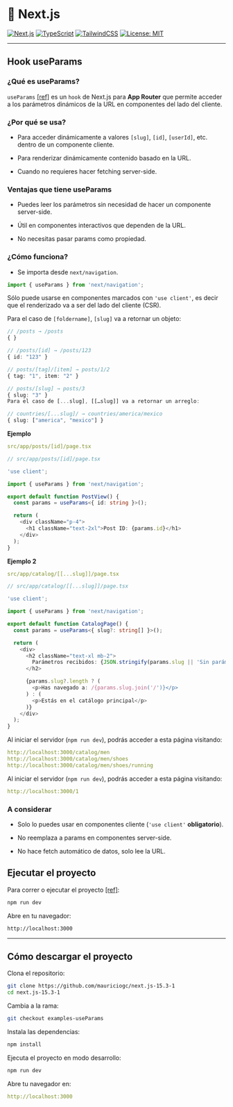 # 🚀 Next.js

[![Next.js](https://img.shields.io/badge/Next.js-13%2B-blue?logo=next.js)](https://nextjs.org/)
[![TypeScript](https://img.shields.io/badge/TypeScript-5.x-blue?logo=typescript)](https://www.typescriptlang.org/)
[![TailwindCSS](https://img.shields.io/badge/TailwindCSS-3.x-06b6d4?logo=tailwindcss)](https://tailwindcss.com/)
[![License: MIT](https://img.shields.io/badge/license-MIT-green.svg)](https://opensource.org/licenses/MIT)

---

## Hook useParams

### ¿Qué es useParams?

`useParams` [[ref]](https://nextjs.org/docs/app/api-reference/functions/use-params) es un `hook` de Next.js para **App Router** que permite acceder a los parámetros dinámicos de la URL en componentes del lado del cliente.

### ¿Por qué se usa?

- Para acceder dinámicamente a valores `[slug]`, `[id]`, `[userId]`, etc. dentro de un componente cliente.

- Para renderizar dinámicamente contenido basado en la URL.

- Cuando no requieres hacer fetching server-side.

### Ventajas que tiene useParams

- Puedes leer los parámetros sin necesidad de hacer un componente server-side.

- Útil en componentes interactivos que dependen de la URL.

- No necesitas pasar params como propiedad.

### ¿Cómo funciona?

- Se importa desde `next/navigation`.

```typescript
import { useParams } from 'next/navigation';
```

Sólo puede usarse en componentes marcados con `'use client'`, es decir que el renderizado va a ser del lado del cliente (CSR).

Para el caso de `[foldername]`, `[slug]` va a retornar un objeto:

```typescript
// /posts → /posts
{ }

// /posts/[id] → /posts/123
{ id: "123" }

// posts/[tag]/[item] → posts/1/2
{ tag: "1", item: "2" }

// posts/[slug] → posts/3
{ slug: "3" }
Para el caso de [...slug], [[…slug]] va a retornar un arreglo:

// countries/[...slug]/ → countries/america/mexico
{ slug: ["america", "mexico"] }
```

**Ejemplo**

```yaml
src/app/posts/[id]/page.tsx
```

```typescript
// src/app/posts/[id]/page.tsx

'use client';

import { useParams } from 'next/navigation';

export default function PostView() {
  const params = useParams<{ id: string }>();

  return (
    <div className="p-4">
      <h1 className="text-2xl">Post ID: {params.id}</h1>
    </div>
  );
}
```

**Ejemplo 2**

```yaml
src/app/catalog/[[...slug]]/page.tsx
```

```typescript
// src/app/catalog/[[...slug]]/page.tsx

'use client';

import { useParams } from 'next/navigation';

export default function CatalogPage() {
  const params = useParams<{ slug?: string[] }>();

  return (
    <div>
      <h2 className="text-xl mb-2">
        Parámetros recibidos: {JSON.stringify(params.slug || 'Sin parámetros')}
      </h2>

      {params.slug?.length ? (
        <p>Has navegado a: /{params.slug.join('/')}</p>
      ) : (
        <p>Estás en el catálogo principal</p>
      )}
    </div>
  );
}
```

Al iniciar el servidor (`npm run dev`), podrás acceder a esta página visitando:

```yaml
http://localhost:3000/catalog/men
http://localhost:3000/catalog/men/shoes
http://localhost:3000/catalog/men/shoes/running
```

Al iniciar el servidor (`npm run dev`), podrás acceder a esta página visitando:

```yaml
http://localhost:3000/1
```

### A considerar

- Solo lo puedes usar en componentes cliente (`'use client'` **obligatorio**).

- No reemplaza a params en componentes server-side.

- No hace fetch automático de datos, solo lee la URL.

## Ejecutar el proyecto

Para correr o ejecutar el proyecto [[ref]](https://nextjs.org/docs/app/getting-started/installation#run-the-development-server):

```bash
npm run dev
```

Abre en tu navegador:

```bash
http://localhost:3000
```

---

## Cómo descargar el proyecto

Clona el repositorio:

```bash
git clone https://github.com/mauriciogc/next.js-15.3-1
cd next.js-15.3-1
```

Cambia a la rama:

```bash
git checkout examples-useParams
```

Instala las dependencias:

```bash
npm install
```

Ejecuta el proyecto en modo desarrollo:

```bash
npm run dev
```

Abre tu navegador en:

```yaml
http://localhost:3000
```
